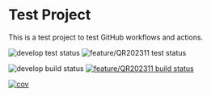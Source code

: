 # Test Project
This is a test project to test GitHub workflows and actions.

![develop test status](https://github.com/mmcgilvray-prismhr/test/actions/workflows/unit-tests.yml/badge.svg?branch=develop)
![feature/QR202311 test status](https://github.com/mmcgilvray-prismhr/test/actions/workflows/unit-tests.yml/badge.svg?branch=feature/QR202311)

![develop build status](https://github.com/mmcgilvray-prismhr/test/actions/workflows/develop.yml/badge.svg?branch=develop)
[![feature/QR202311 build status](https://github.com/mmcgilvray-prismhr/test/actions/workflows/QR.yml/badge.svg?branch=feature/QR202311)](https://www.prismhr.com/)



[![cov](https://mmcgilvray-prismhr.github.io/test/badges/coverage.svg)](https://github.com/mmcgilvray-prismhr/test/actions)
